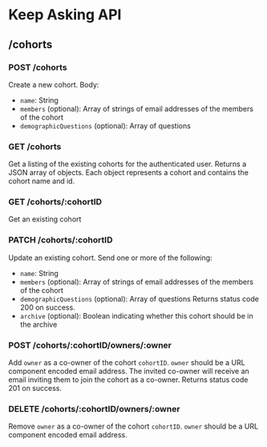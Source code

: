 # Keep Asking API
## /cohorts
### POST /cohorts
Create a new cohort. Body:
* `name`: String
* `members` (optional): Array of strings of email addresses of the members of the cohort
* `demographicQuestions` (optional): Array of questions

### GET /cohorts
Get a listing of the existing cohorts for the authenticated user. Returns a JSON array of objects. Each object represents a cohort and contains the cohort name and id.

### GET /cohorts/:cohortID
Get an existing cohort

### PATCH /cohorts/:cohortID
Update an existing cohort. Send one or more of the following:
* `name`: String
* `members` (optional): Array of strings of email addresses of the members of the cohort
* `demographicQuestions` (optional): Array of questions
Returns status code 200 on success.
* `archive` (optional): Boolean indicating whether this cohort should be in the archive

### POST /cohorts/:cohortID/owners/:owner
Add `owner` as a co-owner of the cohort `cohortID`. `owner` should be a URL component encoded email address. The invited co-owner will receive an email inviting them to join the cohort as a co-owner. Returns status code 201 on success.

### DELETE /cohorts/:cohortID/owners/:owner
Remove `owner` as a co-owner of the cohort `cohortID`. `owner` should be a URL component encoded email address.
